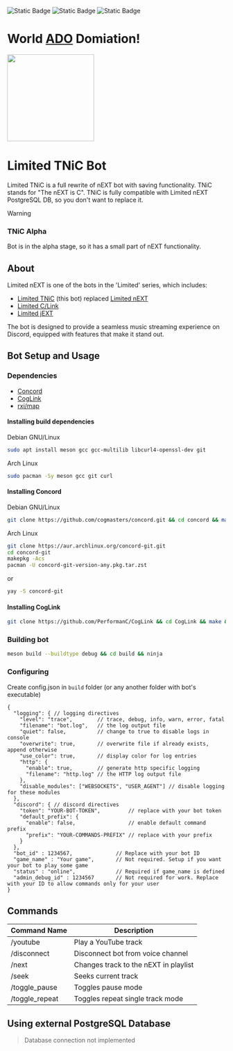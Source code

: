 ![Static Badge](https://img.shields.io/badge/Language-C-lightgrey) ![Static Badge](https://img.shields.io/badge/Library-Concord-purple) ![Static Badge](https://img.shields.io/badge/Library-CogLink-purple)

# World [ADO](https://x.com/ado1024imokenp) Domiation!

<img width="200" src="https://media.tenor.com/yIX_27rQAIkAAAAM/ado-ado-cute.gif">

# Limited TNiC Bot

Limited TNiC is a full rewrite of nEXT bot with saving functionality. TNiC stands for "The nEXT is C". TNiC is fully compatible with Limited nEXT PostgreSQL DB, so you don't want to replace it.

> [!WARNING]  
> ### TNiC Alpha
> Bot is in the alpha stage, so it has a small part of nEXT functionality.

## About

Limited nEXT is one of the bots in the 'Limited' series, which includes:

- [Limited TNiC](https://gitea.atproject.com.ua/elcapitan/Limited-TNiC) (this bot) replaced [Limited nEXT](https://github.com/at-elcapitan/Limited_Py)
- [Limited C/Link](https://github.com/at-elcapitan/Limited-C_Link)
- [Limited jEXT](https://github.com/at-elcapitan/AT-Limited_jEXT)

The bot is designed to provide a seamless music streaming experience on Discord, equipped with features that make it stand out.

## Bot Setup and Usage

### Dependencies
- [Concord](https://github.com/Cogmasters/concord)
- [CogLink](https://github.com/PerformanC/CogLink)
- [rxi/map](https://github.com/rxi/map)

#### Installing build dependencies

Debian GNU/Linux
```bash
sudo apt install meson gcc gcc-multilib libcurl4-openssl-dev git
```

Arch Linux
```bash
sudo pacman -Sy meson gcc git curl
```

#### Installing Concord

Debian GNU/Linux
```bash
git clone https://github.com/cogmasters/concord.git && cd concord && make && sudo make install
```

Arch Linux
```bash
git clone https://aur.archlinux.org/concord-git.git
cd concord-git
makepkg -Acs
pacman -U concord-git-version-any.pkg.tar.zst
```
or
```bash
yay -S concord-git
```

#### Installing CogLink

```bash
git clone https://github.com/PerformanC/CogLink && cd CogLink && make && sudo make install
```

### Building bot

```bash
meson build --buildtype debug && cd build && ninja
```

### Configuring

Create config.json in `build` folder (or any another folder with bot's executable)

```
{
  "logging": { // logging directives
    "level": "trace",        // trace, debug, info, warn, error, fatal
    "filename": "bot.log",   // the log output file
    "quiet": false,          // change to true to disable logs in console
    "overwrite": true,       // overwrite file if already exists, append otherwise
    "use_color": true,       // display color for log entries
    "http": {
      "enable": true,        // generate http specific logging
      "filename": "http.log" // the HTTP log output file
    },
    "disable_modules": ["WEBSOCKETS", "USER_AGENT"] // disable logging for these modules
  },
  "discord": { // discord directives
    "token": "YOUR-BOT-TOKEN",         // replace with your bot token
    "default_prefix": {                 
      "enable": false,                 // enable default command prefix
      "prefix": "YOUR-COMMANDS-PREFIX" // replace with your prefix
    }
  },
  "bot_id" : 1234567,              // Replace with your bot ID
  "game_name" : "Your game",       // Not required. Setup if you want your bot to play some game
  "status" : "online",             // Required if game_name is defined
  "admin_debug_id" : 1234567       // Not required for work. Replace with your ID to allow commands only for your user
} 
```

## Commands

| Command Name      | Description                                        |
| ----------------- | -------------------------------------------------- |
| /youtube          | Play a YouTube track                               |
| /disconnect       | Disconnect bot from voice channel                  |
| /next             | Changes track to the nEXT in playlist              |
| /seek             | Seeks current track                                |
| /toggle_pause     | Toggles pause mode                                 |
| /toggle_repeat    | Toggles repeat single track mode                   |

## Using external PostgreSQL Database

> Database connection not implemented
